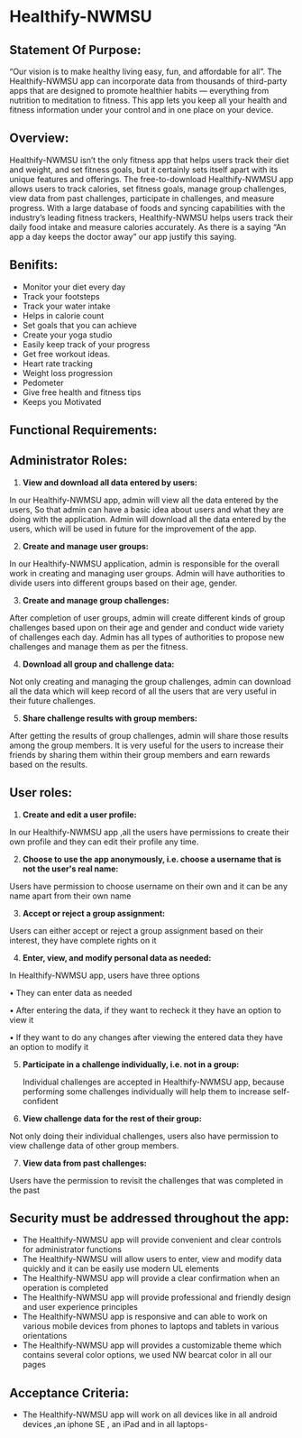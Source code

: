 # Healthify-NWMSU

## Statement Of Purpose:

“Our vision is to make healthy living easy, fun, and affordable for all”. The Healthify-NWMSU app can incorporate data from thousands of third-party apps that are designed to promote healthier habits — everything from nutrition to meditation to fitness. This app lets you keep all your health and fitness information under your control and in one place on your device.

## Overview:

Healthify-NWMSU isn’t the only fitness app that helps users track their diet and weight, and set fitness goals, but it certainly sets itself apart with its unique features and offerings. The free-to-download Healthify-NWMSU app allows users to track calories, set fitness goals, manage group challenges, view data from past challenges, participate in challenges, and measure progress. With a large database of foods and syncing capabilities with the industry’s leading fitness trackers, Healthify-NWMSU helps users track their daily food intake and measure calories accurately. As there is a saying “An app a day keeps the doctor away” our app justify this saying.

## Benifits:

- Monitor your diet every day
- Track your footsteps
- Track your water intake
- Helps in calorie count
- Set goals that you can achieve
- Create your yoga studio
- Easily keep track of your progress
- Get free workout ideas.
- Heart rate tracking 
- Weight loss progression
- Pedometer
- Give free health and fitness tips
- Keeps you Motivated

## Functional Requirements:

## Administrator Roles: 

1.	**View and download all data entered by users:**

In our Healthify-NWMSU app, admin will view all the data entered by the users, So that admin can have a basic idea about users and what they are doing with the application. Admin will download all the data entered by the users, which will be used in future for the improvement of the app.

2.	**Create and manage user groups:**

  In our Healthify-NWMSU application, admin is responsible for the overall work in creating and managing user groups. Admin will have authorities to divide users into different groups based on their age, gender.
  
3.	**Create and manage group challenges:**

After completion of user groups, admin will create different kinds of group challenges based upon on their age and gender and conduct wide variety of challenges each day. Admin has all types of authorities to propose new challenges and manage them as per the fitness.

4.	**Download all group and challenge data:**

Not only creating and managing the group challenges, admin can download all the data which will keep record of all the users that are very useful in their future challenges.

5.	**Share challenge results with group members:**

After getting the results of group challenges, admin will share those results among the group members. It is very useful for the users to increase their friends by sharing them within their group members and earn rewards based on the results.

## User roles:

1) **Create and edit a user profile:**

In our Healthify-NWMSU app ,all the users have permissions to create their own profile and they can edit their profile any time.

2)	**Choose to use the app anonymously, i.e. choose a username that is not the user's real name:**

Users have permission to choose username on their own and it can be any name apart from their own name

3)	**Accept or reject a group assignment:**

Users can either accept or reject a group assignment based on their interest, they have complete rights on it 

4)	**Enter, view, and modify personal data as needed:**

In Healthify-NWMSU app, users have three options 

•	They can enter data as needed 

•	After entering the data, if they want to recheck it they have an option to view it 

•	If they want to do any changes after viewing the entered data they have an option to modify it

5)	**Participate in a challenge individually, i.e. not in a group:**

    Individual challenges are accepted in Healthify-NWMSU app, because performing some challenges individually will help them to increase self-confident
    
6)	**View challenge data for the rest of their group:**

 Not only doing their individual challenges, users also have permission to view challenge data of other group members.
 
7)	**View data from past challenges:**

Users have the permission to revisit the challenges that was completed in the past 

## Security must be addressed throughout the app:

- The Healthify-NWMSU app will provide convenient and clear controls for administrator functions
- The Healthify-NWMSU will allow users to enter, view and modify data quickly and it can be easily use modern UL elements
- The Healthify-NWMSU app will provide a clear confirmation when an operation is completed
- The Healthify-NWMSU app will provide professional and friendly design and user experience principles
- The Healthify-NWMSU app is responsive and can able to work on various mobile devices from phones to laptops and tablets in various orientations
- The Healthify-NWMSU app will provides a customizable theme which contains several color options, we used NW bearcat color in all our pages 
## Acceptance Criteria:

- The Healthify-NWMSU app will work on all devices like in all android devices ,an iphone SE , an iPad and in all laptops- 







